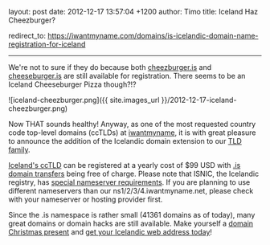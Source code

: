 layout: post
date: 2012-12-17 13:57:04 +1200
author: Timo
title: Iceland Haz Cheezburger?


redirect_to: https://iwantmyname.com/domains/is-icelandic-domain-name-registration-for-iceland

----

We're not to sure if they do because both [cheezburger.is](https://iwantmyname.com/search?domain=cheezburger.is&hideUnavailable=false) and [cheeseburger.is](https://iwantmyname.com/search?domain=cheeseburger.is&hideUnavailable=false) are still available for registration. There seems to be an Iceland Cheeseburger Pizza though?!?

![iceland-cheezburger.png]({{ site.images_url }}/2012-12-17-iceland-cheezburger.png)

Now THAT sounds healthy! Anyway, as one of the most requested country code top-level domains (ccTLDs) at [iwantmyname](https://iwantmyname.com), it is with great pleasure to announce the addition of the Icelandic domain extension to our [TLD family](https://iwantmyname.com/domains/domain-name-registration-list-of-extensions).

[Iceland's ccTLD](https://iwantmyname.com/domains/is-icelandic-domain-name-registration-for-iceland) can be registered at a yearly cost of $99 USD with [.is domain transfers](https://iwantmyname.com/domains/is-domain-registrar-transfer-iceland) being free of charge. Please note that ISNIC, the Icelandic registry, has [special nameserver requirements](http://www.isnic.is/en/host/req). If you are planning to use different nameservers than our ns1/2/3/4.iwantmyname.net, please check with your nameserver or hosting provider first.

Since the .is namespace is rather small (41361 domains as of today), many great domains or domain hacks are still available. Make yourself a [domain Christmas present](https://iwantmyname.com/personal-domain-gift) and [get your Icelandic web address today](https://iwantmyname.com/domains/is-icelandic-domain-name-registration-for-iceland)!
